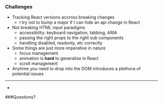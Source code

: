 ### Challenges

- Tracking React versions accross breaking changes
    + I try not to bump a major if I can hide an api change in React
- Not breaking HTML input paradigms <!-- .element: class="fragment" -->
    + accessibility: keyboard navigation, tabbing, ARIA
    + passing the right props to the right sub components 
    + handling disabled, readonly, etc correctly
- Some things are just more imperative in nature <!-- .element: class="fragment" -->
    + focus management
    + animation is __hard__ to generalize in React
    + scroll management
- Anytime you need to drop into the DOM introduces a plethora of potential issues <!-- .element: class="fragment" -->

- - - 
- 
###Questions?

